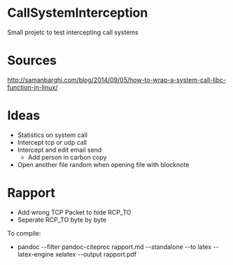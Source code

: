 # CallSystemInterception
Small projetc to test intercepting call systems

# Sources

http://samanbarghi.com/blog/2014/09/05/how-to-wrap-a-system-call-libc-function-in-linux/

# Ideas
- Statistics on system call
- Intercept tcp or udp call
- Intercept and edit email send
    - Add person in carbon copy
- Open another file random when opening file with blocknote

# Rapport
- Add wrong TCP Packet to hide RCP_TO
- Seperate RCP_TO byte by byte

To compile:
- pandoc --filter pandoc-citeproc rapport.md --standalone --to latex --latex-engine xelatex --output rapport.pdf